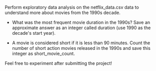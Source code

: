 Perform exploratory data analysis on the netflix_data.csv data to understand more about movies from the 1990s decade.

- What was the most frequent movie duration in the 1990s? Save an approximate answer as an integer called duration (use 1990 as the decade's start year).

- A movie is considered short if it is less than 90 minutes. Count the number of short action movies released in the 1990s and save this integer as short_movie_count.

Feel free to experiment after submitting the project!
